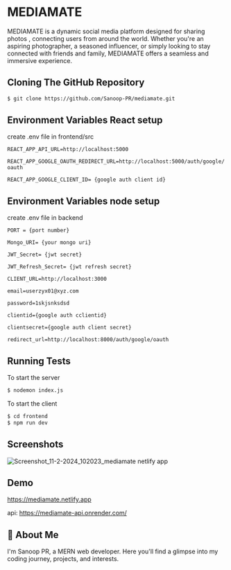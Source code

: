 
# MEDIAMATE

MEDIAMATE is a dynamic social media platform designed for sharing photos , connecting users from around the world. Whether you're an aspiring photographer, a seasoned influencer, or simply looking to stay connected with friends and family, MEDIAMATE offers a seamless and immersive experience.


## Cloning The GitHub Repository


```bash
$ git clone https://github.com/Sanoop-PR/mediamate.git
```
    
## Environment Variables React setup

create .env file in frontend/src

`REACT_APP_API_URL=http://localhost:5000`

`REACT_APP_GOOGLE_OAUTH_REDIRECT_URL=http://localhost:5000/auth/google/oauth`

`REACT_APP_GOOGLE_CLIENT_ID= {google auth client id}`


## Environment Variables node setup

create .env file in backend

`PORT = {port number}`

`Mongo_URI= {your mongo uri}`

`JWT_Secret= {jwt secret}`

`JWT_Refresh_Secret= {jwt refresh secret}`

`CLIENT_URL=http://localhost:3000`

`email=userzyx01@xyz.com`

`password=1skjsnksdsd`

`clientid={google auth cclientid}`

`clientsecret={google auth client secret}`

`redirect_url=http://localhost:8000/auth/google/oauth`

## Running Tests

To start the server

```bash
$ nodemon index.js
```
To start the client

```bash
$ cd frontend
$ npm run dev
```


## Screenshots

![Screenshot_11-2-2024_102023_mediamate netlify app](https://github.com/Sanoop-PR/mediamate/assets/80612964/6ea45d40-1baf-4469-8378-c92db1d0ac02)

## Demo

https://mediamate.netlify.app

api: https://mediamate-api.onrender.com/

## 🚀 About Me
I'm Sanoop PR, a MERN web developer. Here you'll find a glimpse into my coding journey, projects, and interests.

